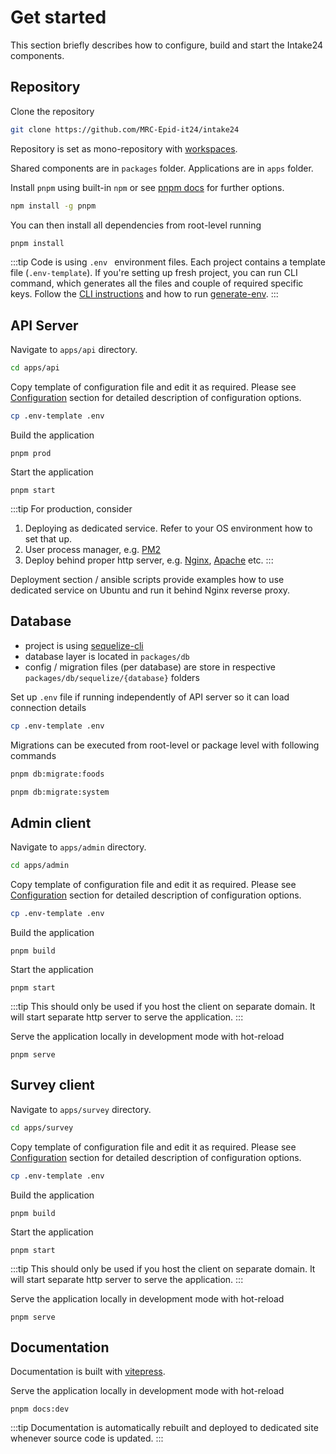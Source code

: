 # Get started

This section briefly describes how to configure, build and start the Intake24 components.

## Repository

Clone the repository
```sh
git clone https://github.com/MRC-Epid-it24/intake24
```

Repository is set as mono-repository with [workspaces](https://docs.npmjs.com/cli/v7/using-npm/workspaces).

Shared components are in `packages` folder. Applications are in `apps` folder.

Install `pnpm` using built-in `npm` or see [pnpm docs](https://pnpm.io) for further options.
```sh
npm install -g pnpm
```

You can then install all dependencies from root-level running
```sh
pnpm install
```

:::tip
Code is using `.env ` environment files. Each project contains a template file (`.env-template`). If you're setting up fresh project, you can run CLI command, which generates all the files and couple of required specific keys. Follow the [CLI instructions](/overview/cli/) and how to run [generate-env](/overview/cli/generate-env).
:::

## API Server

Navigate to `apps/api` directory.

```sh
cd apps/api
```

Copy template of configuration file and edit it as required. Please see [Configuration](/config/) section for detailed description of configuration options.

```sh
cp .env-template .env
```

Build the application

```
pnpm prod
```

Start the application

```
pnpm start
```

:::tip For production, consider
1) Deploying as dedicated service. Refer to your OS environment how to set that up.
2) User process manager, e.g. [PM2](https://pm2.keymetrics.io)
3) Deploy behind proper http server, e.g. [Nginx](https://www.nginx.com), [Apache](https://www.apache.org) etc.
:::

Deployment section / ansible scripts provide examples how to use dedicated service on Ubuntu and run it behind Nginx reverse proxy.

## Database

- project is using [sequelize-cli](https://github.com/sequelize/cli)
- database layer is located in `packages/db`
- config / migration files (per database) are store in respective `packages/db/sequelize/{database}` folders

Set up `.env` file if running independently of API server so it can load connection details
```sh
cp .env-template .env
```

Migrations can be executed from root-level or package level with following commands
```sh
pnpm db:migrate:foods

pnpm db:migrate:system
```

## Admin client

Navigate to `apps/admin` directory.

```sh
cd apps/admin
```

Copy template of configuration file and edit it as required. Please see [Configuration](/config/) section for detailed description of configuration options.

```sh
cp .env-template .env
```

Build the application

```
pnpm build
```

Start the application

```
pnpm start
```

:::tip
This should only be used if you host the client on separate domain. It will start separate http server to serve the application.
:::

Serve the application locally in development mode with hot-reload

```
pnpm serve
```

## Survey client

Navigate to `apps/survey` directory.

```sh
cd apps/survey
```

Copy template of configuration file and edit it as required. Please see [Configuration](/config/) section for detailed description of configuration options.

```sh
cp .env-template .env
```

Build the application

```
pnpm build
```

Start the application

```
pnpm start
```

:::tip
This should only be used if you host the client on separate domain. It will start separate http server to serve the application.
:::

Serve the application locally in development mode with hot-reload

```
pnpm serve
```

## Documentation

Documentation is built with [vitepress](https://vitepress.vuejs.org).

Serve the application locally in development mode with hot-reload

```
pnpm docs:dev
```

:::tip
Documentation is automatically rebuilt and deployed to dedicated site whenever source code is updated.
:::